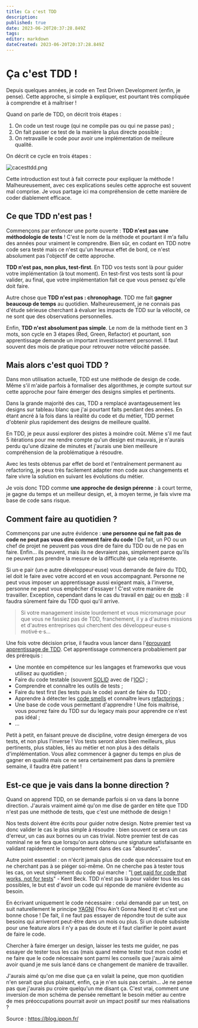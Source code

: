 ```yaml
---
title: Ca c'est TDD
description: 
published: true
date: 2023-06-20T20:37:28.849Z
tags: 
editor: markdown
dateCreated: 2023-06-20T20:37:28.849Z
---
```


# Ça c'est TDD !

Depuis quelques années, je code en Test Driven Development (enfin, je pense). Cette approche, si simple à expliquer, est pourtant très compliquée à comprendre et à maîtriser !

Quand on parle de TDD, on décrit trois étapes :

1. On code un test rouge (qui ne compile pas ou qui ne passe pas) ;
1. On fait passer ce test de la manière la plus directe possible ;
1. On retravaille le code pour avoir une implémentation de meilleure qualité.

On décrit ce cycle en trois étapes :

![cacesttdd.png](/assets/img/developpement/tempo/cacesttdd.png)

Cette introduction est tout à fait correcte pour expliquer la méthode ! Malheureusement, avec ces explications seules cette approche est souvent mal comprise. Je vous partage ici ma compréhension de cette manière de coder diablement efficace.

## Ce que TDD n'est pas !
Commençons par enfoncer une porte ouverte : **TDD n'est pas une méthodologie de tests** ! C'est le nom de la méthode et pourtant il m'a fallu des années pour vraiment le comprendre. Bien sûr, en codant en TDD notre code sera testé mais ce n'est qu'un heureux effet de bord, ce n'est absolument pas l'objectif de cette approche.

**TDD n'est pas, non plus, test-first**. En TDD vos tests sont là pour guider votre implémentation (à tout moment). En test-first vos tests sont là pour valider, au final, que votre implémentation fait ce que vous pensez qu'elle doit faire.

Autre chose que **TDD n'est pas : chronophage**. TDD me fait **gagner beaucoup de temps** au quotidien. Malheureusement, je ne connais pas d'étude sérieuse cherchant à évaluer les impacts de TDD sur la vélocité, ce ne sont que des observations personnelles.

Enfin, **TDD n'est absolument pas simple**. Le nom de la méthode tient en 3 mots, son cycle en 3 étapes (Red, Green, Refactor) et pourtant, son apprentissage demande un important investissement personnel. Il faut souvent des mois de pratique pour retrouver notre vélocité passée.

## Mais alors c'est quoi TDD ?
Dans mon utilisation actuelle, TDD est une méthode de design de code. Même s'il m'aide parfois à formaliser des algorithmes, je compte surtout sur cette approche pour faire émerger des designs simples et pertinents.

Dans la grande majorité des cas, TDD a remplacé avantageusement les designs sur tableau blanc que j'ai pourtant faits pendant des années. En étant ancré à la fois dans la réalité du code et du métier, TDD permet d'obtenir plus rapidement des designs de meilleure qualité.

En TDD, je peux aussi explorer des pistes à moindre coût. Même s'il me faut 5 itérations pour me rendre compte qu'un design est mauvais, je n'aurais perdu qu'une dizaine de minutes et j'aurais une bien meilleure compréhension de la problématique à résoudre.

Avec les tests obtenus par effet de bord et l'entraînement permanent au refactoring, je peux très facilement adapter mon code aux changements et faire vivre la solution en suivant les évolutions du métier.

Je vois donc TDD comme **une approche de design pérenne** : à court terme, je gagne du temps et un meilleur design, et, à moyen terme, je fais vivre ma base de code sans risque.

## Comment faire au quotidien ?
Commençons par une autre évidence : **une personne qui ne fait pas de code ne peut pas vous dire comment faire du code** ! De fait, un PO ou un chef de projet ne peuvent pas vous dire de faire du TDD ou de ne pas en faire. Enfin... ils peuvent, mais ils ne devraient pas, simplement parce qu'ils ne peuvent pas prendre la mesure de la difficulté que cela représente.

Si un·e pair (un·e autre développeur·euse) vous demande de faire du TDD, iel doit le faire avec votre accord et en vous accompagnant. Personne ne peut vous imposer un apprentissage aussi exigeant mais, à l'inverse, personne ne peut vous empêcher d'essayer ! C'est votre manière de travailler. Exception, cependant dans le cas du travail en [pair](https://fr.wikipedia.org/wiki/Programmation_en_bin%C3%B4me) ou en [mob](https://blog.ippon.fr/2020/03/04/how-to-mob-programming/) : il faudra sûrement faire du TDD quoi qu'il arrive.

> Si votre management insiste lourdement et vous micromanage pour que vous ne fassiez pas de TDD, franchement, il y a d'autres missions et d'autres entreprises qui cherchent des développeur·euse·s motivé·e·s...

Une fois votre décision prise, il faudra vous lancer dans l'[éprouvant apprentissage de TDD](https://blog.ippon.fr/2020/02/12/apprendre-le-tdd/). Cet apprentissage commencera probablement par des prérequis :

- Une montée en compétence sur les langages et frameworks que vous utilisez au quotidien ;
- Faire du code testable (souvent [SOLID](https://fr.wikipedia.org/wiki/SOLID_(informatique)) avec de l'[IOC](https://fr.wikipedia.org/wiki/Inversion_de_contr%C3%B4le)) ;
- Comprendre et connaître les outils de tests ;
- Faire du test first (les tests puis le code) avant de faire du TDD ;
- Apprendre à détecter les [code smells](https://refactoring.guru/fr/refactoring/smells) et connaître leurs [refactorings](https://refactoring.guru/fr/refactoring/what-is-refactoring) ;
- Une base de code vous permettant d'apprendre ! Une fois maîtrisé, vous pourrez faire du TDD sur du legacy mais pour apprendre ce n'est pas idéal ;
- ...

Petit à petit, en faisant preuve de discipline, votre design émergera de vos tests, et non plus l'inverse ! Vos tests seront alors bien meilleurs, plus pertinents, plus stables, liés au métier et non plus à des détails d'implémentation. Vous allez commencer à gagner du temps en plus de gagner en qualité mais ce ne sera certainement pas dans la première semaine, il faudra être patient !

## Est-ce que je vais dans la bonne direction ?
Quand on apprend TDD, on se demande parfois si on va dans la bonne direction. J'aurais vraiment aimé qu'on me dise de garder en tête que TDD n'est pas une méthode de tests, que c'est une méthode de design !

Nos tests doivent être écrits pour guider notre design. Notre premier test va donc valider le cas le plus simple à résoudre : bien souvent ce sera un cas d'erreur, un cas aux bornes ou un cas trivial. Notre premier test de cas nominal ne se fera que lorsqu'on aura obtenu une signature satisfaisante en validant rapidement le comportement dans des cas "absurdes".

Autre point essentiel : on n'écrit jamais plus de code que nécessaire tout en ne cherchant pas à se piéger soi-même. On ne cherche pas à tester tous les cas, on veut simplement du code qui marche : "[I get paid for code that works, not for tests](https://stackoverflow.com/questions/153234/how-deep-are-your-unit-tests)" - Kent Beck. TDD n'est pas là pour valider tous les cas possibles, le but est d'avoir un code qui réponde de manière évidente au besoin.

En écrivant uniquement le code nécessaire : celui demandé par un test, on suit naturellement le principe [YAGNI](https://en.wikipedia.org/wiki/You_aren%27t_gonna_need_it) (You Ain't Gonna Need It) et c'est une bonne chose ! De fait, il ne faut pas essayer de répondre tout de suite aux besoins qui arriveront peut-être dans un mois ou plus. Si un doute subsiste pour une feature alors il n'y a pas de doute et il faut clarifier le point avant de faire le code.

Chercher à faire émerger un design, laisser les tests me guider, ne pas essayer de tester tous les cas (mais quand même tester tout mon code) et ne faire que le code nécessaire sont parmi les conseils que j'aurais aimé avoir quand je me suis lancé dans ce changement de manière de travailler.

J'aurais aimé qu'on me dise que ça en valait la peine, que mon quotidien n'en serait que plus plaisant, enfin, ça je n'en suis pas certain... Je ne pense pas que j'aurais pu croire quelqu'un me disant ça. C'est vrai, comment une inversion de mon schéma de pensée remettant le besoin métier au centre de mes préoccupations pourrait avoir un impact positif sur mes réalisations ?

Source : https://blog.ippon.fr/